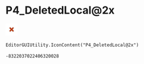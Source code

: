 # P4_DeletedLocal@2x
![](/img/P4_DeletedLocal@2x.png)

``` CSharp
EditorGUIUtility.IconContent("P4_DeletedLocal@2x")
```
```
-8322037022406320028
```

